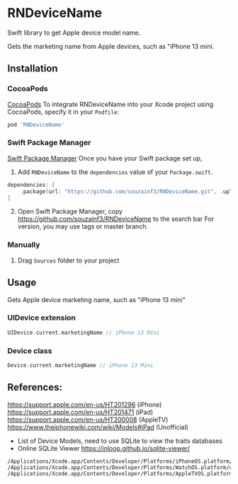 # RNDeviceName

Swift library to get Apple device model name.

Gets the marketing name from Apple devices, such as "iPhone 13 mini.


## Installation

### CocoaPods

[CocoaPods](https://cocoapods.org)
To integrate RNDeviceName into your Xcode project using CocoaPods, specify it in your `Podfile`:

```ruby
pod 'RNDeviceName'
```

### Swift Package Manager

[Swift Package Manager](https://swift.org/package-manager/)
Once you have your Swift package set up, 
1. Add `RNDeviceName` to the `dependencies` value of your `Package.swift`.
```swift
dependencies: [
    .package(url: "https://github.com/souzainf3/RNDeviceName.git", .upToNextMajor(from: "1.0.0")) // set you tag or branch
]
```

2. Open Swift Package Manager, copy https://github.com/souzainf3/RNDeviceName to the search bar
For version, you may use tags or master branch.


### Manually

1. Drag `Sources` folder to your project


## Usage
Gets Apple device marketing name, such as "iPhone 13 mini"

### UIDevice extension

```swift
UIDevice.current.marketingName // iPhone 13 Mini
```

### Device class

```swift
Device.current.marketingName // iPhone 13 Mini
```


## References:
https://support.apple.com/en-us/HT201296 (iPhone)
https://support.apple.com/en-us/HT201471 (iPad)
https://support.apple.com/en-us/HT200008 (AppleTV)
https://www.theiphonewiki.com/wiki/Models#iPad (Unofficial) 

- List of Device Models, need to use SQLite to view the traits databases
- Online SQLite Viewer https://inloop.github.io/sqlite-viewer/
 
``` 
/Applications/Xcode.app/Contents/Developer/Platforms/iPhoneOS.platform/usr/standalone/device_traits.db
/Applications/Xcode.app/Contents/Developer/Platforms/WatchOS.platform/usr/standalone/device_traits.db
/Applications/Xcode.app/Contents/Developer/Platforms/AppleTVOS.platform/usr/standalone/device_traits.db
```
